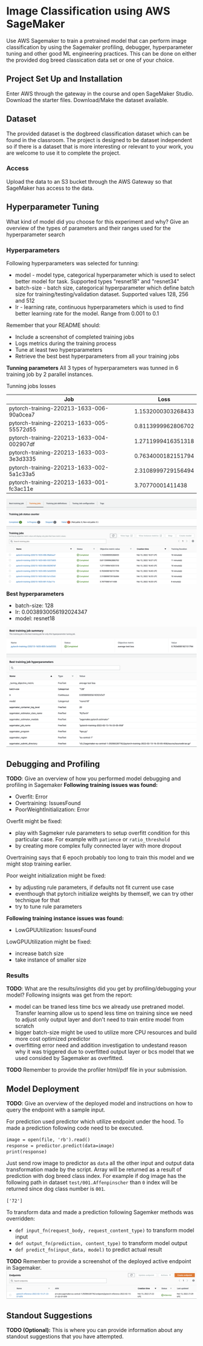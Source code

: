 # Image Classification using AWS SageMaker

Use AWS Sagemaker to train a pretrained model that can perform image classification by using the Sagemaker profiling, debugger, hyperparameter tuning and other good ML engineering practices. This can be done on either the provided dog breed classication data set or one of your choice.

## Project Set Up and Installation
Enter AWS through the gateway in the course and open SageMaker Studio. 
Download the starter files.
Download/Make the dataset available. 

## Dataset
The provided dataset is the dogbreed classification dataset which can be found in the classroom.
The project is designed to be dataset independent so if there is a dataset that is more interesting or relevant to your work, you are welcome to use it to complete the project.

### Access
Upload the data to an S3 bucket through the AWS Gateway so that SageMaker has access to the data. 

## Hyperparameter Tuning
What kind of model did you choose for this experiment and why? Give an overview of the types of parameters and their ranges used for the hyperparameter search

### Hyperparameters
Following hyperparameters was selected for tunning:
 - model - model type, categorical hyperparameter which is used to select better model for task. Supported types "resnet18" and "resnet34"
 - batch-size - batch size, categorical hyperparameter which define batch size for training/testing/validation dataset. Supported values 128, 256 and 512
 - lr - learning rate, continuous hyperparameters which is used to find better learning rate for the model. Range from 0.001 to 0.1

Remember that your README should:
- Include a screenshot of completed training jobs
- Logs metrics during the training process
- Tune at least two hyperparameters
- Retrieve the best best hyperparameters from all your training jobs

**Tunning parameters**
All 3 types of hyperparameters was tunned in 6 training job by 2 parallel instances.

Tunning jobs losses

| Job                                       | Loss               |
|-------------------------------------------|--------------------|
| pytorch-training-220213-1633-006-90a0cea7 | 1.1532000303268433 |
| pytorch-training-220213-1633-005-55572d55 | 0.8113999962806702 |
| pytorch-training-220213-1633-004-002907df | 1.2711999416351318 |
| pytorch-training-220213-1633-003-3e3d3335 | 0.7634000182151794 |
| pytorch-training-220213-1633-002-5a1c33a5 | 2.3108999729156494 |
| pytorch-training-220213-1633-001-fc3ac11e | 3.70770001411438   |

![tunning jobs](./img/hyperparameter_tunning_jobs.png)

**Best hyperparameters**
 - batch-size: 128
 - lr: 0.0038930056192024347
 - model: resnet18
 
![best_training_job](./img/best_training_job.png)


## Debugging and Profiling
**TODO**: Give an overview of how you performed model debugging and profiling in Sagemaker
**Following training issues was found:**
 - Overfit: Error
 - Overtraining: IssuesFound
 - PoorWeightInitialization: Error
 
Overfit might be fixed:
 - play with Sagmeker rule parameters to setup overfitt condition for this particular case. For example with `patience` or `ratio_threshold`
 - by creating more complex fully connected layer with more dropout

Overtraining says that 6 epoch probably too long to train this model and we might stop training earlier.

Poor weight initialization might be fixed:

 - by adjusting rule parameters, if defaults not fit current use case
 - eventhough that pytorch initialize weights by themself, we can try other technique for that
 - try to tune rule parameters
 
**Following training instance issues was found:**
 - LowGPUUtilization: IssuesFound
 
LowGPUUtilization might be fixed:
 - increase batch size
 - take instance of smaller size


### Results
**TODO**: What are the results/insights did you get by profiling/debugging your model?
Following insignts was get from the report:
 - model can be traned less time bcs we already use pretraned model. Transfer learning allow us to spend less time on training since we need to adjust only output layer and don't need to train entire model from scratch
 - bigger batch-size might be used to utilize more CPU resources and build more cost optimized predictor
 - overfitting error need and addition investigation to undestand reason why it was triggered due to overfitted output layer or bcs model that we used consided by Sagemaker as overfitted. 

**TODO** Remember to provide the profiler html/pdf file in your submission.


## Model Deployment
**TODO**: Give an overview of the deployed model and instructions on how to query the endpoint with a sample input.

For prediction used predictor which utilize endpoint under the hood. To made a prediction following code need to be executed.

```
image = open(file, 'rb').read()
response = predictor.predict(data=image)
print(response)
```

Just send row image to predictor as `data` all the other input and output data transformation made by the script. Array will be returned as a result of prediction with dog breed class index. For example if dog image has the following path in dataset `test/001.Affenpinscher` than `0` index will be returned since dog class number is `001`.

`['72']`

To transform data and made a prediction following Sagemker methods was overridden:
 - `def input_fn(request_body, request_content_type)` to transform model input
 - `def output_fn(prediction, content_type)` to transform model output
 - `def predict_fn(input_data, model)` to predict actual result

**TODO** Remember to provide a screenshot of the deployed active endpoint in Sagemaker.
![dep](./img/deployed_endpoint.png)

## Standout Suggestions
**TODO (Optional):** This is where you can provide information about any standout suggestions that you have attempted.

